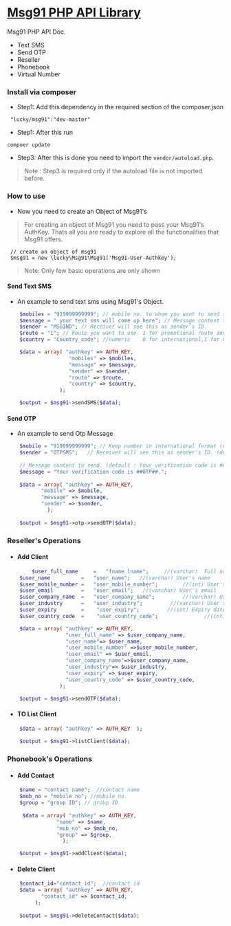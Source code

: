 #  [Msg91 PHP API Library](http://www.msg91.com)

Msg91 PHP API Doc.
  - Text SMS
  - Send OTP
  - Reseller
  - Phonebook
  - Virtual Number
 
### Install via composer
- Step1: Add this dependency in the required section of the composer.json
```
 "lucky/msg91":"dev-master"
```
- Step1: After this run 
 ```
 compoer update
 ```
 - Step3: After this is done you need to import the `vendor/autoload.php`. 
  > Note : Step3 is required only if the autoload file is not imported before. 

### How to use 
- Now you need to create an Object of Msg91's
> For creating an object of Msg91 you need to pass your Msg91's AuthKey. Thats all you are ready to explore all the functionalities that Msg91 offers.
```
 // create an object of msg91
 $msg91 = new \lucky\Msg91\Msg91('Msg91-User-Authkey');
```

> Note: Only few basic operations are only shown

#### Send Text SMS
- An example to send text sms using Msg91's Object.
```php
    $mobiles = "919999999999"; // mobile no. to whom you want to send sms. Including country code.
    $message = " your text sms will come up here"; // Message content to send
    $sender = "MSGIND"; // Receiver will see this as sender's ID.
    $route = "1"; // Route you want to use. 1 for promotional route and 4 for transactional route 
    $country = "Country_code"; //numeric	0 for international,1 for USA, 91 for India.

    $data = array( "authkey" => AUTH_KEY,
                    "mobiles" => $mobiles,
                    "message" => $message,
                    "sender" => $sender,
                    "route" => $route,
                    "country" => $country,
                 );

    $output = $msg91->sendSMS($data);
```
 
#### Send  OTP
- An example to send Otp Message
```php
    $mobile = "919999999999"; // Keep number in international format (with country code)
    $sender = "OTPSMS";   // Receiver will see this as sender's ID. (default : OTPSMS)
	
    // Message content to send. (default : Your verification code is ##OTP##.)
    $message = "Your verification code is ##OTP##."; 
	
    $data = array( "authkey" => AUTH_KEY,
		   "mobile" => $mobile,
		   "message" => $message,
		   "sender" => $sender,
	         );
	              
    $output = $msg91->otp->sendOTP($data);
```
### Reseller's Operations

- #### Add Client
```php
    	$user_full_name     =   "fname lname";     //(varchar)	Full name of user
	$user_name          =   "user_name";   //(varchar) User's name
	$user_mobile_number =   "user_mobile_number";        //(int) User's mobile
	$user_email         =   "user_email";   //(varchar) User's email
	$user_company_name  =   "user_company_name";         //(varchar) User's company name
	$user_industry      =   "user_industry";         //(varchar) User's industry
	$user_expiry        =    "user_expiry";         //(int) Expiry date of user's account
	$user_country_code  =    "user_country_code";               //(int) User country code

	$data = array( "authkey" => AUTH_KEY,
	               "user_full_name" => $user_company_name,  
	               "user_name"=> $user_name,           
	               "user_mobile_number" =>$user_mobile_number,
	               "user_email" => $user_email,       
	               "user_company_name"=>$user_company_name,  
	               "user_industry"=> $user_industry,    
	               "user_expiry" => $user_expiry,      
	               "user_country_code" => $user_country_code,
	             );

	$output = $msg91->sendOTP($data);
```
- #### TO List Client

```php
    $data = array( "authkey" => AUTH_KEY  );
    
	$output = $msg91->listClient($data);
```

### Phonebook's Operations

- #### Add Contact
```php
    $name = "contact name";  //contact name
    $mob_no = "mobile no"; //mobile no.
    $group = "group ID"; // group ID
 
     $data = array( "authkey" => AUTH_KEY,
	            "name" => $name,
	            "mob_no" => $mob_no,
	            "group" => $group,
                  );

    $output = $msg91->addClient($data);
  ```

- #### Delete Client
```php
    $contact_id="contact id";  //contact id
    $data = array( "authkey" => AUTH_KEY,
		   "contact_id" => $contact_id,
		 );
		
	$output = $msg91->deleteContact($data);
   ```



















































































































































































































































































































































































































































































































































































































































































































































